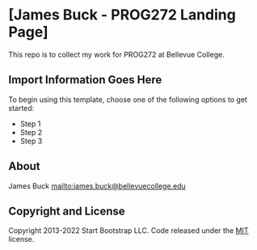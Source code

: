 # [James Buck - PROG272 Landing Page]

This repo is to collect my work for PROG272 at Bellevue College.

## Import Information Goes Here

To begin using this template, choose one of the following options to get started:

* Step 1
* Step 2
* Step 3

## About

James Buck <mailto:james.buck@bellevuecollege.edu>

## Copyright and License

Copyright 2013-2022 Start Bootstrap LLC. Code released under the [MIT](https://github.com/StartBootstrap/startbootstrap-landing-page/blob/master/LICENSE) license.
